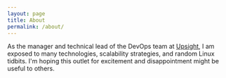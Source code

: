 ```yaml
---
layout: page
title: About
permalink: /about/
---
```


As the manager and technical lead of the DevOps team at [Upsight](http://www.upsight.com), I am exposed to many technologies, scalability strategies, and random Linux tidbits. I'm hoping this outlet for excitement and disappointment might be useful to others.
